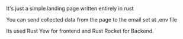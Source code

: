 It's just a simple landing page written entirely in rust

You can send collected data from the page to the email set at .env file

Its used Rust Yew for frontend and Rust Rocket for Backend.

